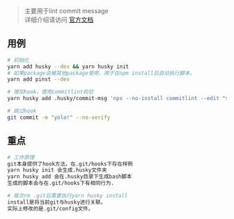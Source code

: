 > 主要用于lint commit message  
> 详细介绍请访问 [官方文档](https://typicode.github.io/husky/#/)
## 用例
```bash
# 初始化
yarn add husky --dev && yarn husky init
# 如果package会被其他package使用，用于在npm install后自动执行脚本。
yarn add pinst --dev

# 增加hook，使用commitlint校验
yarn husky add .husky/commit-msg 'npx --no-install commitlint --edit "$1"'

# 跳过hook
git commit -m "yolo!" --no-verify
```
## 重点
```bash
# 工作原理
git本身提供了hook方法，在.git/hooks下存在样例
yarn husky init 会生成.husky文件夹
yarn husky add 会在.husky目录下生成bash脚本
生成的脚本会与在.git/hooks下有相同行为.

# 每次rm .git后需要执行yarn husky install
install是将当前git与husky进行关联。
实际上修改的是.git/config文件。
```